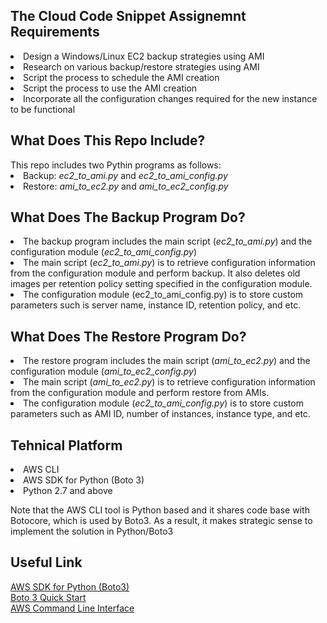 <h2>The Cloud Code Snippet Assignemnt Requirements</h2> 
<li>Design a Windows/Linux EC2 backup strategies using AMI</li>
<li>Research on various backup/restore strategies using AMI</li>
<li>Script the process to schedule the AMI creation</li>
<li>Script the process to use the AMI creation</li>
<li>Incorporate all the configuration changes required for the new instance to be functional</li>

<h2>What Does This Repo Include?</h2>
This repo includes two Pythin programs as follows: 
<li>Backup: <i>ec2_to_ami.py</i> and <i>ec2_to_ami_config.py</i></li>
<li>Restore: <i>ami_to_ec2.py</i> and <i>ami_to_ec2_config.py</i></li>

<h2>What Does The Backup Program Do?</h2>
<li>The backup program includes the main script (<i>ec2_to_ami.py</i>) and the configuration module (<i>ec2_to_ami_config.py</i>)</li>
<li>The main script (<i>ec2_to_ami.py</i>) is to retrieve configuration information from the configuration module and perform backup. It also deletes old images per retention policy setting specified in the configuration module.</li>
<li>The configuration module (ec2_to_ami_config.py) is to store custom parameters such is server name, instance ID, retention policy, and etc.</li>

<h2>What Does The Restore Program Do?</h2>
<li>The restore program includes the main script (<i>ami_to_ec2.py</i>) and the configuration module (<i>ami_to_ec2_config.py</i>)</li>
<li>The main script (<i>ami_to_ec2.py</i>) is to retrieve configuration information from the configuration module and perform restore from AMIs.</li>
<li>The configuration module (<i>ec2_to_ami_config.py</i>) is to store custom parameters such as AMI ID, number of instances, instance type, and etc.</li>

<h2>Tehnical Platform</h2>
<li>AWS CLI</li>
<li>AWS SDK for Python (Boto 3)
<li>Python 2.7 and above</li>

Note that the AWS CLI tool is Python based and it shares code base with Botocore, which is used by Boto3. As a result, it makes strategic sense to implement the solution in Python/Boto3
<h2>Useful Link</h2>

<a href="https://aws.amazon.com/sdk-for-python/">AWS SDK for Python (Boto3)</a>
<br>
<a href="https://boto3.readthedocs.io/en/latest/guide/quickstart.html">Boto 3 Quick Start</a>
<br>
<a href="https://aws.amazon.com/cli/">AWS Command Line Interface</a>
